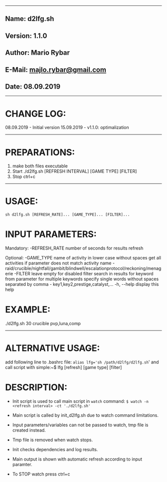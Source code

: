 -------------------------------------------------------------------------------------
## Name:         d2lfg.sh                   
## Version:      1.1.0                       
## Author:       Mario Rybar                   
## E-Mail:       majlo.rybar@gmail.com         
## Date:         08.09.2019
-------------------------------------------------------------------------------------
# CHANGE LOG:
  08.09.2019 - Initial version
  15.09.2019 - v1.1.0: optimalization
  
-------------------------------------------------------------------------------------
# PREPARATIONS:
  1. make both files executable
  2. Start ./d2lfg.sh [REFRESH INTERVAL] [GAME TYPE] [FILTER]
  3. Stop ctrl+c
  
-------------------------------------------------------------------------------------
# USAGE:
  `sh d2lfg.sh [REFRESH_RATE]... [GAME_TYPE]... [FILTER]...`

# INPUT PARAMETERS:
 Mandatory:
   -REFRESH_RATE     number of seconds for results refresh

 Optional:
   -GAME_TYPE        name of activity in lower case without spaces
                     get all activities if parameter does not match activity name
                      - raid/crucible/nightfall/gambit/blindwell/escalationprotocol/reckoning/menagerie
   -FILTER           leave empty for disabled filter
                     search in results for keyword from parameter
                     for multiple keywords specify single words without spaces separated by comma
                      - key1,key2,prestige,catalyst,...
   -h, --help        display this help

# EXAMPLE:
  ./d2lfg.sh 30 crucible pvp,luna,comp

-------------------------------------------------------------------------------------
# ALTERNATIVE USAGE:
   add following line to .bashrc file:
    `alias lfg='sh /path/d2lfg/d2lfg.sh`'
   and call script with simple:~$ lfg [refresh] [game type] [filter]

# DESCRIPTION:
  - Init script is used to call main script in `watch` command:
     `$ watch -n <refresh interval> -ct './d2lfg.sh'`

  - Main script is called by init_d2lfg.sh due to watch command limitations.
  - Input parameters/variables can not be passed to watch, tmp file is created instead.
  - Tmp file is removed when watch stops.
  - Init checks dependencies and log results.
  - Main output is shown with automatic refresh according to input paramter.
  - To STOP watch press ctrl+c

